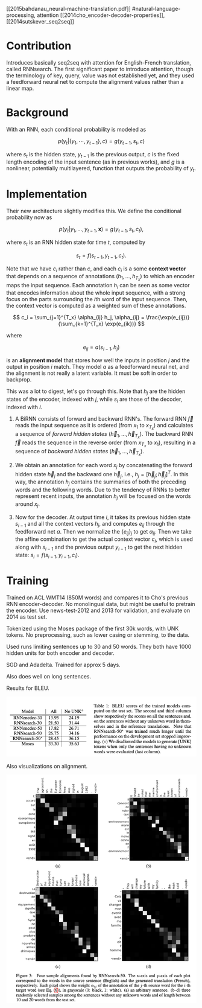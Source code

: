 [[2015bahdanau_neural-machine-translation.pdf]]
#natural-language-processing, attention
[[2014cho_encoder-decoder-properties]], [[2014sutskever_seq2seq]]

# Contribution
   
   Introduces basically seq2seq with attention for English-French translation, called RNNsearch. The first significant paper to introduce attention, though the terminology of key, query, value was not established yet, and they used a feedforward neural net to compute the alignment values rather than a linear map. 

# Background 

   With an RNN, each conditional probability is modeled as 

   $$
      p(y_t | \{y_1, \cdots, y_{t-1}\}, c) = g(y_{t-1}, s_t, c)
   $$ 

   where $s_t$ is the hidden state, $y_{t-1}$ is the previous output, $c$ is the fixed length encoding of the input sentence (as in previous works), and $g$ is a nonlinear, potentially multilayered, function that outputs the probability of $y_t$. 

# Implementation 
   
   Their new architecture slightly modifies this. We define the conditional probability now as 

   $$
      p(y_t|y_1, \ldots, y_{t-1}, \mathbf{x}) = g(y_{t-1}, s_t, c_t),
   $$

   where $s_t$ is an RNN hidden state for time $t$, computed by 

   $$
      s_t = f(s_{t-1}, y_{t-1}, c_t).
   $$ 

   Note that we have $c_i$ rather than $c$, and each $c_i$ is a some **context vector** that depends on a sequence of annotations $(h_1, \ldots, h_{T_x})$ to which an encoder maps the input sequence. Each annotation $h_i$ can be seen as some vector that encodes information about the whole input sequence, with a strong focus on the parts surrounding the $i$th word of the input sequence. Then, the context vector is computed as a weighted sum of these annotations. 

   $$ 
      c_i = \sum_{j=1}^{T_x} \alpha_{ij} h_j, \alpha_{ij} = \frac{\exp(e_{ij})}{\sum_{k=1}^{T_x} \exp(e_{ik})} 
   $$

   where 

   $$
      e_{ij} = a(s_{i-1}, h_j) 
   $$

   is an **alignment model** that stores how well the inputs in position $j$ and the output in position $i$ match. They model $a$ as a feedforward neural net, and the alignment is not really a latent variable. It must be soft in order to backprop. 


   This was a lot to digest, let's go through this. Note that $h_j$ are the hidden states of the encoder, indexed with $j$, while $s_i$ are those of the decoder, indexed with $i$. 

   1. A BiRNN consists of forward and backward RNN's. The forward RNN $\overrightarrow{f}$ reads the input sequence as it is ordered (from $x_1$ to $x_{T_x}$) and calculates a sequence of *forward hidden states* ($\overrightarrow{h}_1, \ldots, \overrightarrow{h}_{T_x}$). The backward RNN $\overleftarrow{f}$ reads the sequence in the reverse order (from $x_{T_x}$ to $x_1$), resulting in a sequence of *backward hidden states* ($\overleftarrow{h}_1, \ldots, \overleftarrow{h}_{T_x}$).

   2. We obtain an annotation for each word $x_j$ by concatenating the forward hidden state $\overrightarrow{h}_j$ and the backward one $\overleftarrow{h}_j$, i.e., $h_j = [\overrightarrow{h}_j; \overleftarrow{h}_j]^T$. In this way, the annotation $h_j$ contains the summaries of both the preceding words and the following words. Due to the tendency of RNNs to better represent recent inputs, the annotation $h_j$ will be focused on the words around $x_j$. 

   3. Now for the decoder. At output time $i$, it takes its previous hidden state $s_{i-1}$ and all the context vectors $h_j$, and computes $e_{ij}$ through the feedforward net $a$. Then we normalize the $\{e_{ij}\}_{j}$ to get $\alpha_{ij}$. Then we take the affine combination to get the actual context vector $c_i$, which is used along with $s_{i-1}$ and the previous output $y_{i-1}$ to get the next hidden state: $s_i = f(s_{i-1}, y_{i-1}, c_i)$. 


# Training 

   Trained on ACL WMT14 (850M words) and compares it to Cho's previous RNN encoder-decoder. No monolingual data, but might be useful to pretrain the encoder. Use news-test-2012 and 2013 for validation, and evaluate on 2014 as test set. 

   Tokenized using the Moses package of the first 30k words, with UNK tokens. No preprocessing, such as lower casing or stemming, to the data. 

   Used runs limiting sentences up to 30 and 50 words. They both have 1000 hidden units for both encoder and decoder. 

   SGD and Adadelta. Trained for approx 5 days. 

   Also does well on long sentences. 

   Results for BLEU. 

   ![image](bah_res.png)

   Also visualizations on alignment. 

   ![image](alignment.png)

